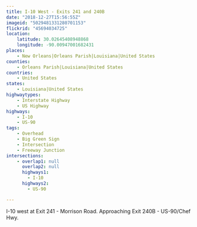 ```yaml
---
title: I-10 West - Exits 241 and 240B
date: "2018-12-27T15:56:55Z"
imageid: "5029481331280701153"
flickrid: "45694034725"
location:
    latitude: 30.02645408948868
    longitude: -90.00947001682431
places:
    - New Orleans|Orleans Parish|Louisiana|United States
counties:
    - Orleans Parish|Louisiana|United States
countries:
    - United States
states:
    - Louisiana|United States
highwaytypes:
    - Interstate Highway
    - US Highway
highways:
    - I-10
    - US-90
tags:
    - Overhead
    - Big Green Sign
    - Intersection
    - Freeway Junction
intersections:
    - overlap1: null
      overlap2: null
      highways1:
        - I-10
      highways2:
        - US-90

---
```

I-10 west at Exit 241 - Morrison Road.  Approaching Exit 240B - US-90/Chef Hwy.